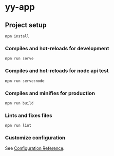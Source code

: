 # yy-app

## Project setup
```
npm install
```

### Compiles and hot-reloads for development
```
npm run serve
```

### Compiles and hot-reloads for node api test
```
npm run serve:node
```

### Compiles and minifies for production
```
npm run build
```

### Lints and fixes files
```
npm run lint
```

### Customize configuration
See [Configuration Reference](https://cli.vuejs.org/config/).
